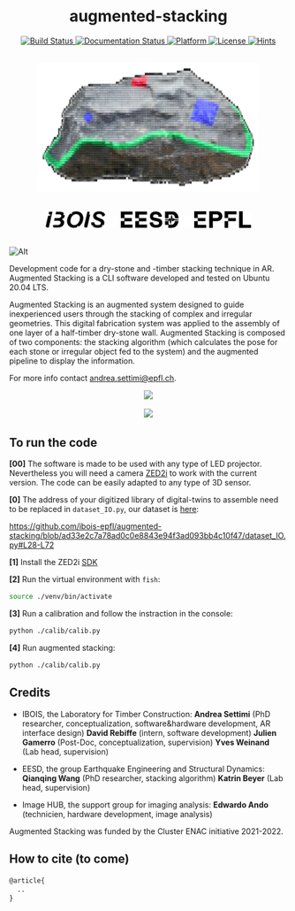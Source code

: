 
<h1 align="center">augmented-stacking</h1>

<div align = "center">
    <a href = "https://github.com/ibois-epfl/augmented-stacking">
        <img src = "https://app.travis-ci.com/kzampog/cilantro.svg?branch=master" alt = "Build Status" />
    </a>
    <a href = "https://github.com/ibois-epfl/augmented-stacking">
        <img src = "https://img.shields.io/badge/documentation-preliminary-orange" alt = "Documentation Status" />
    </a>
    <a href = "https://github.com/ibois-epfl/augmented-stacking">
        <img src = "https://img.shields.io/badge/platform-linux--64-green--gray" alt = "Platform" />
    </a>
    <a href = "https://github.com/ibois-epfl/augmented-stacking">
        <img src = "https://img.shields.io/badge/license-MIT-green--gray" alt = "License" />
    </a>
    <a href = "http://hits.dwyl.com/ibois-epfl/augmented-stacking">
	<img src = "https://hits.dwyl.com/ibois-epfl/augmented-stacking.svg?style=flat" alt = "Hints" />
    </a>
</div>
<br/>

<p align="center">
    <img src="./logo/whitelogo.png" width="400">
</p>
<br/>

<div align = "center">
    <a>
        <img src = "./img/ibosiTraspBlack.png" height="30"/>
    </a>
    <a>
        <img src = "./img/50x50-00000000.png" height="20"/>
    </a>
    <a>
        <img src = "./img/eesd_logo_black.png" height="30"/>
    </a>
    <a>
        <img src = "./img/50x50-00000000.png" height="20"/>
    </a>
    <a>
        <img src = "./img/logoEPFLblack.png" height="30"/>
    </a>
</div>

<br />

![Alt](https://repobeats.axiom.co/api/embed/d8c1521749d2bb0caae0af25f47fd9810f148f71.svg "Repobeats analytics image")

Development code for a dry-stone and -timber stacking technique in AR. Augmented Stacking is a CLI software developed and tested on Ubuntu 20.04 LTS.

Augmented Stacking is an augmented system designed to guide inexperienced users through the stacking of complex and irregular geometries. This digital fabrication system was applied to the assembly of one layer of a half-timber dry-stone wall. Augmented Stacking is composed of two components: the stacking algorithm (which calculates the pose for each stone or irregular object fed to the system) and the augmented pipeline to display the information.

For more info contact [andrea.settimi@epfl.ch](andrea.settimi@epfl.ch).

<p align="center">
    <img src="./img/augmented_stones_finalShot_v1.png" width="600">
</p>

<p align="center">
    <img src="./img/demo_placing_example_light.gif" width="600">
</p>

## To run the code

**[00]** The software is made to be used with any type of LED projector. Nevertheless you will need a camera [ZED2i](https://www.stereolabs.com/zed-2i/) to work with the current version. The code can be easily adapted to any type of 3D sensor. 

**[0]** The address of your digitized library of digital-twins to assemble need to be replaced in `dataset_IO.py`, our dataset is [here](https://github.com/ibois-epfl/augmented-stacking-dataset):

https://github.com/ibois-epfl/augmented-stacking/blob/ad33e2c7a78ad0c0e8843e94f3ad093bb4c10f47/dataset_IO.py#L28-L72

**[1]** Install the ZED2i [SDK](https://download.stereolabs.com/zedsdk/3.7/cu115/ubuntu20)

**[2]** Run the virtual environment with `fish`:
```bash
source ./venv/bin/activate
```

**[3]** Run a calibration and follow the instraction in the console:
```bash
python ./calib/calib.py
```

**[4]** Run augmented stacking:
```bash
python ./calib/calib.py
```

## Credits
*   IBOIS, the Laboratory for Timber Construction:
        **Andrea Settimi** (PhD researcher, conceptualization, software&hardware development, AR interface design)
	**David Rebiffe** (intern, software development)
	**Julien Gamerro** (Post-Doc, conceptualization, supervision)
	**Yves Weinand** (Lab head, supervision)


*   EESD, the group Earthquake Engineering and Structural Dynamics:
	**Qianqing Wang** (PhD researcher, stacking algorithm)
	**Katrin Beyer** (Lab head, supervision)


*   Image HUB, the support group for imaging analysis:
	**Edwardo Ando** (technicien, hardware development, image analysis)


Augmented Stacking was funded by the Cluster ENAC initiative 2021-2022.

## How to cite (to come)
```bibitex
@article{
  ..
}
```

